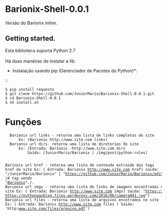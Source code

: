# Barionix-Shell-0.0.1
Versão do Barionix inline.

Getting started.
----------------

Esta biblioteca suporta Python 2.7</br></br>
 Há duas maneiras de instalar a lib:

-  Instalação usando pip (Gerenciador de Pacotes do Python)\*:

::

    $ pip install requests
    $ git clone https://github.com/JuniorMario/Barionix-Shell-0.0.1.git
    $ cd Barionix-Shell-0.0.1
    $ sh install.sh

<h1>Funções</h1>
<code><pre>
  Barionix url links - retorna uma lista de links completos do site 
      Ex: (Barionix http://www.site.com links)
  Barionix url dirs- retorna uma lista de diretorios do site 
      Ex: (Entrada: Barionix -http://www.site.com dirs
          Saída: /JuniorMario/Barionix | /img/post/python-rules)

  Barinoix url href - retorna uma lista de conteudo extraido das tags href do site 
      Ex: ( Entrada: Barionix http://www.site.com href)
            saida: "/JuniorMario/Barionix" | "https://github.com/JuniorMario/Barionix/edit/master/README.md")
    /*A tag sendo "<a href="/JuniorMario/Barionix"><span>Barionix</span></a>".*/.
  Barionix url imgs - retorna uma lista de links de imagens encontradas no site
      Ex: ( Entrada: Barionix http://www.site.com imgs)
            Saida: "https://pythonwayblog.files.wordpress.com/2016/06/coffee-shop.jpg", https://pythonwayblog.files.wordpress.com/2016/06/camera041.jpg")
  Barionix url files - retorna uma lista de arquivos encotrados no site
      Ex: ( Entrada: Barionix http://www.site.com files )
            Saida: 'http:www.site.com/files/arquivo.pdf')
  </pre></code>
  

